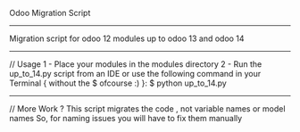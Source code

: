 Odoo Migration Script 
**************************************************************
Migration script for odoo 12 modules up to odoo 13 and odoo 14
**************************************************************

// Usage 
1 - Place your modules in the modules directory 
2 - Run the up_to_14.py script from an IDE or use the 
following command in your Terminal { without the $ ofcourse :) }: 
$ python up_to_14.py
**************************************************************

// More Work ? 
This script migrates the code , not variable names or model
names
So, for naming issues you will have to fix them manually 
